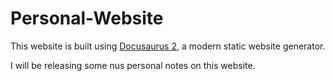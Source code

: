 # Personal-Website
This website is built using [Docusaurus 2][1], a modern static website generator.

I will be releasing some nus personal notes on this website.

[1]: https://docusaurus.io/            "Docusaurus 2"
